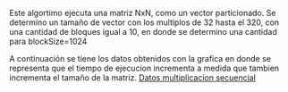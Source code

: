 Este algortimo ejecuta una matriz NxN, como un vector particionado.
Se determino un tamaño de vector con los multiplos de 32 hasta el 320,
con una cantidad de bloques igual a 10, en donde se determino una cantidad para blockSize=1024

A continuación se tiene los datos obtenidos con la grafica en donde se representa que el tiempo de ejecucion incrementa a medida que tambien incrementa el tamaño de la matriz. [Datos multiplicacion secuencial](https://docs.google.com/spreadsheets/d/1VwPIax58od-4EpQKq0AsxRAumjRPU5qznPx5cSa6qJ0/edit#gid=1712626559)




